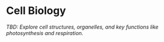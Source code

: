 # Cell Biology

_TBD: Explore cell structures, organelles, and key functions like photosynthesis and respiration._
